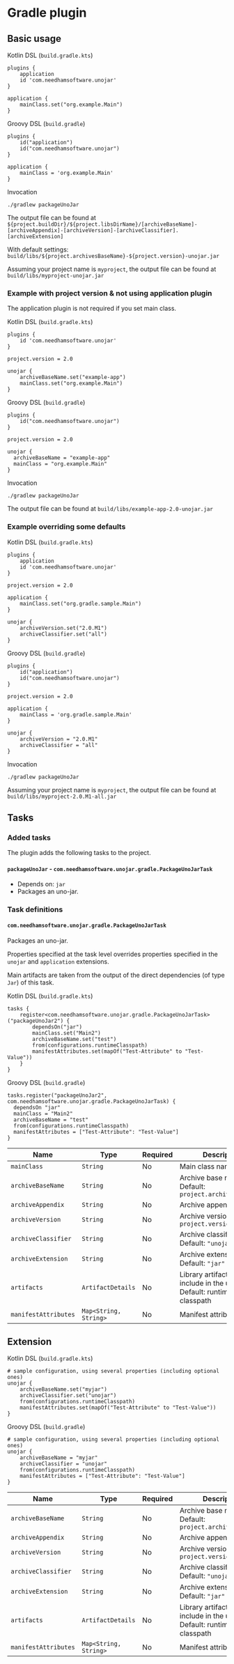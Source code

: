 # Gradle plugin

## Basic usage

Kotlin DSL (`build.gradle.kts`)
```
plugins {
    application
    id 'com.needhamsoftware.unojar'
}

application {
    mainClass.set("org.example.Main")
}
```

Groovy DSL (`build.gradle`)
```
plugins {
    id("application")
    id("com.needhamsoftware.unojar")
}

application {
    mainClass = 'org.example.Main'
}
```

Invocation
```
./gradlew packageUnoJar
```

The output file can be found at `${project.buildDir}/${project.libsDirName}/[archiveBaseName]-[archiveAppendix]-[archiveVersion]-[archiveClassifier].[archiveExtension]`

With default settings: `build/libs/${project.archivesBaseName}-${project.version}-unojar.jar`

Assuming your project name is `myproject`, the output file can be found at `build/libs/myproject-unojar.jar`

### Example with project version & not using application plugin
The application plugin is not required if you set main class.

Kotlin DSL (`build.gradle.kts`)
```
plugins {
    id 'com.needhamsoftware.unojar'
}

project.version = 2.0

unojar {
    archiveBaseName.set("example-app")
    mainClass.set("org.example.Main")
}
```

Groovy DSL (`build.gradle`)
```
plugins {
    id("com.needhamsoftware.unojar")
}

project.version = 2.0

unojar {
  archiveBaseName = "example-app"
  mainClass = "org.example.Main"
}
```

Invocation
```
./gradlew packageUnoJar
```

The output file can be found at `build/libs/example-app-2.0-unojar.jar`

### Example overriding some defaults

Kotlin DSL (`build.gradle.kts`)
```
plugins {
    application
    id 'com.needhamsoftware.unojar'
}

project.version = 2.0

application {
    mainClass.set("org.gradle.sample.Main")
}

unojar {
    archiveVersion.set("2.0.M1")
    archiveClassifier.set("all")
}
```

Groovy DSL (`build.gradle`)
```
plugins {
    id("application")
    id("com.needhamsoftware.unojar")
}

project.version = 2.0

application {
    mainClass = 'org.gradle.sample.Main'
}

unojar {
    archiveVersion = "2.0.M1"
    archiveClassifier = "all"
}
```

Invocation
```
./gradlew packageUnoJar
```

Assuming your project name is `myproject`, the output file can be found at `build/libs/myproject-2.0.M1-all.jar`

## Tasks

### Added tasks

The plugin adds the following tasks to the project.

#### `packageUnoJar` - `com.needhamsoftware.unojar.gradle.PackageUnoJarTask`

* Depends on: `jar`
* Packages an uno-jar.

### Task definitions

#### `com.needhamsoftware.unojar.gradle.PackageUnoJarTask`

Packages an uno-jar.

Properties specified at the task level overrides properties specified in the `unojar` and `application` extensions.

Main artifacts are taken from the output of the direct dependencies (of type `Jar`) of this task.

Kotlin DSL (`build.gradle.kts`)
```
tasks {
    register<com.needhamsoftware.unojar.gradle.PackageUnoJarTask>("packageUnoJar2") {
        dependsOn("jar")
        mainClass.set("Main2")
        archiveBaseName.set("test")
        from(configurations.runtimeClasspath)
        manifestAttributes.set(mapOf("Test-Attribute" to "Test-Value"))
    }
}
```

Groovy DSL (`build.gradle`)
```
tasks.register("packageUnoJar2", com.needhamsoftware.unojar.gradle.PackageUnoJarTask) {
  dependsOn "jar"
  mainClass = "Main2"
  archiveBaseName = "test"
  from(configurations.runtimeClasspath)
  manifestAttributes = ["Test-Attribute": "Test-Value"]
}
```


| Name                 | Type | Required | Description                                                             |
|----------------------| --- | --- |-------------------------------------------------------------------------|
| `mainClass`          | `String` | No | Main class name.                                                        |
| `archiveBaseName`    | `String` | No | Archive base name. Default: `project.archivesBaseName`                  |
| `archiveAppendix`    | `String` | No | Archive appendix.                                                       |
| `archiveVersion`     | `String` | No | Archive version. Default: `project.version`                             |
| `archiveClassifier`  | `String` | No | Archive classifier. Default: `"unojar"`                                 |
| `archiveExtension`   | `String` | No | Archive extension. Default: `"jar"`                                     |
| `artifacts`          | `ArtifactDetails` | No | Library artifacts to include in the uno-jar. Default: runtime classpath |
| `manifestAttributes` | `Map<String, String>` | No | Manifest attributes.                                                    |

## Extension

Kotlin DSL (`build.gradle.kts`)
```
# sample configuration, using several properties (including optional ones)
unojar {
    archiveBaseName.set("myjar")
    archiveClassifier.set("unojar")
    from(configurations.runtimeClasspath)
    manifestAttributes.set(mapOf("Test-Attribute" to "Test-Value"))
}
```

Groovy DSL (`build.gradle`)
```
# sample configuration, using several properties (including optional ones)
unojar {
    archiveBaseName = "myjar"
    archiveClassifier = "unojar"
    from(configurations.runtimeClasspath)
    manifestAttributes = ["Test-Attribute": "Test-Value"]
}
```

| Name                 | Type | Required | Description                                                             |
|----------------------| --- | --- |-------------------------------------------------------------------------|
| `archiveBaseName`    | `String` | No | Archive base name. Default: `project.archivesBaseName`                  |
| `archiveAppendix`    | `String` | No | Archive appendix.                                                       |
| `archiveVersion`     | `String` | No | Archive version. Default: `project.version`                             |
| `archiveClassifier`  | `String` | No | Archive classifier. Default: `"unojar"`                                 |
| `archiveExtension`   | `String` | No | Archive extension. Default: `"jar"`                                     |
| `artifacts`          | `ArtifactDetails` | No | Library artifacts to include in the uno-jar. Default: runtime classpath |
| `manifestAttributes` | `Map<String, String>` | No | Manifest attributes.                                                    |
